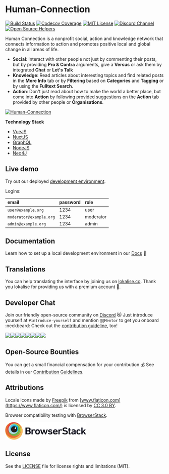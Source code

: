 # Human-Connection

[![Build Status](https://travis-ci.com/Human-Connection/Human-Connection.svg?branch=master)](https://travis-ci.com/Human-Connection/Human-Connection)
[![Codecov Coverage](https://img.shields.io/codecov/c/github/Human-Connection/Human-Connection/master.svg?style=flat-square)](https://codecov.io/gh/Human-Connection/Human-Connection/)
[![MIT License](https://img.shields.io/badge/license-MIT-green.svg)](https://github.com/Human-Connection/Nitro-Backend/blob/backend/LICENSE.md)
[![Discord Channel](https://img.shields.io/discord/489522408076738561.svg)](https://discordapp.com/invite/DFSjPaX)
[![Open Source Helpers](https://www.codetriage.com/human-connection/human-connection/badges/users.svg)](https://www.codetriage.com/human-connection/human-connection)

Human Connection is a nonprofit social, action and knowledge network that connects information to action and promotes positive local and global change in all areas of life.

* **Social**: Interact with other people not just by commenting their posts, but by providing **Pro & Contra** arguments, give a **Versus** or ask them by integrated **Chat** or **Let's Talk**
* **Knowledge**: Read articles about interesting topics and find related posts in the **More Info** tab or by **Filtering** based on **Categories** and **Tagging** or by using the **Fulltext Search**.
* **Action**: Don't just read about how to make the world a better place, but come into **Action** by following provided suggestions on the **Action** tab provided by other people or **Organisations**.

 [![Human-Connection](.gitbook/assets/lets_get_together.png)](https://human-connection.org)

**Technology Stack**

* [VueJS](https://vuejs.org/)
* [NuxtJS](https://nuxtjs.org/)
* [GraphQL](https://graphql.org/)
* [NodeJS](https://nodejs.org/en/)
* [Neo4J](https://neo4j.com/)


## Live demo

Try out our deployed [development environment](https://develop.human-connection.org/).

Logins:

| email | password | role |
| :--- | :--- | :--- |
| `user@example.org` | 1234 | user |
| `moderator@example.org` | 1234 | moderator |
| `admin@example.org` | 1234 | admin |

## Documentation

Learn how to set up a local development environment in our [Docs](https://docs.human-connection.org/human-connection/) :mag_right:

## Translations

You can help translating the interface by joining us on [lokalise.co](https://lokalise.co/public/556252725c18dd752dd546.13222042/).
Thank you lokalise for providing us with a premium account :raised_hands:.

## Developer Chat

Join our friendly open-source community on [Discord](https://discordapp.com/invite/DFSjPaX) :heart_eyes_cat:
Just introduce yourself at `#introduce-yourself` and mention `@@Mentor` to get you onboard :neckbeard:
Check out the [contribution guideline](./CONTRIBUTING.md), too!

[![](https://sourcerer.io/fame/roschaefer/Human-Connection/Human-Connection/images/0)](https://sourcerer.io/fame/roschaefer/Human-Connection/Human-Connection/links/0)[![](https://sourcerer.io/fame/roschaefer/Human-Connection/Human-Connection/images/1)](https://sourcerer.io/fame/roschaefer/Human-Connection/Human-Connection/links/1)[![](https://sourcerer.io/fame/roschaefer/Human-Connection/Human-Connection/images/2)](https://sourcerer.io/fame/roschaefer/Human-Connection/Human-Connection/links/2)[![](https://sourcerer.io/fame/roschaefer/Human-Connection/Human-Connection/images/3)](https://sourcerer.io/fame/roschaefer/Human-Connection/Human-Connection/links/3)[![](https://sourcerer.io/fame/roschaefer/Human-Connection/Human-Connection/images/4)](https://sourcerer.io/fame/roschaefer/Human-Connection/Human-Connection/links/4)[![](https://sourcerer.io/fame/roschaefer/Human-Connection/Human-Connection/images/5)](https://sourcerer.io/fame/roschaefer/Human-Connection/Human-Connection/links/5)[![](https://sourcerer.io/fame/roschaefer/Human-Connection/Human-Connection/images/6)](https://sourcerer.io/fame/roschaefer/Human-Connection/Human-Connection/links/6)[![](https://sourcerer.io/fame/roschaefer/Human-Connection/Human-Connection/images/7)](https://sourcerer.io/fame/roschaefer/Human-Connection/Human-Connection/links/7)

## Open-Source Bounties

You can get a small financial compensation for your contribution :moneybag: See
details in our [Contribution Guidelines](./CONTRIBUTING.md#open-source-bounties).

## Attributions

Locale Icons made by [Freepik](http://www.freepik.com/) from [www.flaticon.com](https://www.flaticon.com/) is licensed by [CC 3.0 BY](http://creativecommons.org/licenses/by/3.0/).

Browser compatibility testing with [BrowserStack](https://www.browserstack.com/).

<img alt="BrowserStack Logo" src=".gitbook/assets/browserstack-logo.svg" width="256">

## License
See the [LICENSE](LICENSE.md) file for license rights and limitations (MIT).
